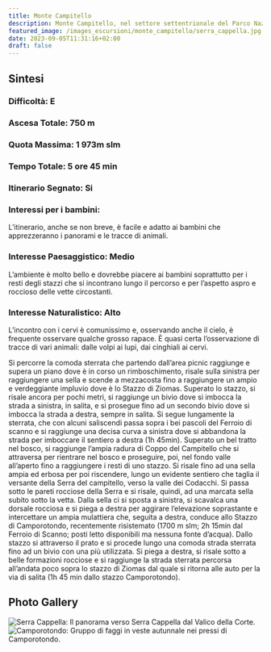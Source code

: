 ```yaml
---
title: Monte Campitello
description: Monte Campitello, nel settore settentrionale del Parco Nazionale d’Abruzzo, Lazio e Molise offre la possibilità di una piacevolissima escursione, facile e non faticosa che, girando intorno alla vetta, attraversa una serie di luoghi affascinanti, come il Ferroio di Scanno e i ruderi dei numerosi stazzi che una volta costituivano il cuore delle attività pastorali. Si tratta di un bel percorso adatto anche a chi non è particolarmente allenato, lungo il quale sarà tutt’altro che insolito imbattersi in qualche animale selvatico.
featured_image: /images_escursioni/monte_campitello/serra_cappella.jpg
date: 2023-09-05T11:31:16+02:00
draft: false
---
```



## Sintesi
### Difficoltà: E
### Ascesa Totale: 750 m
### Quota Massima: 1 973m slm
### Tempo Totale: 5 ore 45 min
### Itinerario Segnato: Si
### Interessi per i bambini:
 L’itinerario, anche se non breve, è facile e adatto ai bambini che apprezzeranno i panorami e le tracce di animali.
### Interesse Paesaggistico: Medio
L’ambiente è molto bello e dovrebbe piacere ai bambini  soprattutto per i resti degli stazzi che si incontrano lungo il percorso e per l’aspetto aspro e roccioso delle vette circostanti.

### Interesse Naturalistico: Alto
L’incontro con i cervi è comunissimo e, osservando anche il cielo, è frequente osservare qualche grosso rapace. È quasi certa l’osservazione di tracce di vari animali: dalle volpi ai lupi, dai cinghiali ai cervi.

Si percorre la comoda sterrata che partendo dall’area picnic raggiunge e supera un piano dove è in corso un rimboschimento, risale sulla sinistra per raggiungere una sella e scende a mezzacosta fino a raggiungere un ampio e verdeggiante impluvio dove è lo Stazzo di Ziomas.
Superato lo stazzo, si risale ancora per pochi metri, si raggiunge un bivio dove si imbocca la strada a sinistra, in salita, e si prosegue fino ad un secondo bivio dove si imbocca la strada a destra, sempre in salita.
Si segue lungamente la sterrata, che con alcuni saliscendi passa sopra i bei pascoli del Ferroio di scanno e si raggiunge una decisa curva a sinistra dove si abbandona la strada per imboccare il sentiero a destra (1h 45min).
Superato un bel tratto nel bosco, si raggiunge l’ampia radura di Coppo del Campitello che si attraversa per rientrare nel bosco e proseguire, poi, nel fondo valle all’aperto fino a raggiungere i resti di uno stazzo. Si risale fino ad una sella ampia ed erbosa per poi riscendere, lungo un evidente sentiero che taglia il versante della Serra del campitello, verso la valle dei Codacchi. Si passa sotto le pareti rocciose della Serra e si risale, quindi, ad una marcata sella subito sotto la vetta.
Dalla sella ci si sposta a sinistra, si scavalca una dorsale rocciosa e si piega a destra per aggirare l’elevazione soprastante e intercettare un ampia mulattiera che, seguita a destra, conduce allo Stazzo di Camporotondo, recentemente risistemato (1700 m slm; 2h 15min dal Ferroio di Scanno; posti letto disponibili ma nessuna fonte d’acqua).
Dallo stazzo si attraverso il prato e si procede lungo una comoda strada sterrata fino ad un bivio con una più utilizzata. Si piega a destra, si risale sotto a belle formazioni rocciose e si raggiunge la strada sterrata percorsa all’andata poco sopra lo stazzo di Ziomas dal quale si ritorna alle auto per la via di salita (1h 45 min dallo stazzo Camporotondo).



## Photo Gallery
![](/images_escursioni/monte_campitello/serra_cappella.jpg "Serra Cappella: Il panorama verso Serra Cappella dal Valico della Corte.")  ![](/images_escursioni/monte_campitello/camporotondo.jpg "Camporotondo: Gruppo di faggi in veste autunnale nei pressi di Camporotondo.")  